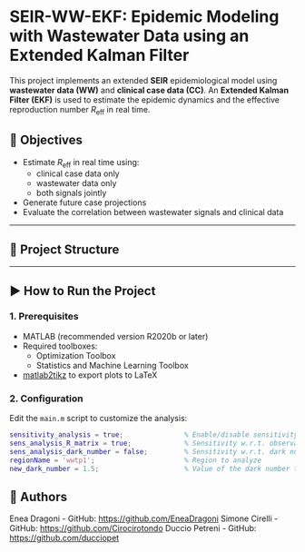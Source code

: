 # SEIR-WW-EKF: Epidemic Modeling with Wastewater Data using an Extended Kalman Filter

This project implements an extended **SEIR** epidemiological model using **wastewater data (WW)** and **clinical case data (CC)**. An **Extended Kalman Filter (EKF)** is used to estimate the epidemic dynamics and the effective reproduction number $R_\mathrm{eff}$ in real time.

## 📌 Objectives

- Estimate $R_\mathrm{eff}$ in real time using:
  - clinical case data only
  - wastewater data only
  - both signals jointly
- Generate future case projections
- Evaluate the correlation between wastewater signals and clinical data

---

## 📁 Project Structure


---

## ▶️ How to Run the Project

### 1. Prerequisites

- MATLAB (recommended version R2020b or later)
- Required toolboxes:
  - Optimization Toolbox
  - Statistics and Machine Learning Toolbox
- [matlab2tikz](https://github.com/matlab2tikz/matlab2tikz) to export plots to LaTeX

### 2. Configuration

Edit the `main.m` script to customize the analysis:

```matlab
sensitivity_analysis = true;               % Enable/disable sensitivity analysis
sens_analysis_R_matrix = true;             % Sensitivity w.r.t. observation covariance matrix R
sens_analysis_dark_number = false;         % Sensitivity w.r.t. dark number (under-reporting factor)
regionName = 'wwtp1';                      % Region to analyze
new_dark_number = 1.5;                     % Value of the dark number to use
```

## 👥 Authors

Enea Dragoni - GitHub: https://github.com/EneaDragoni
Simone Cirelli - GitHub: https://github.com/Cirocirotondo
Duccio Petreni - GitHub: https://github.com/ducciopet

